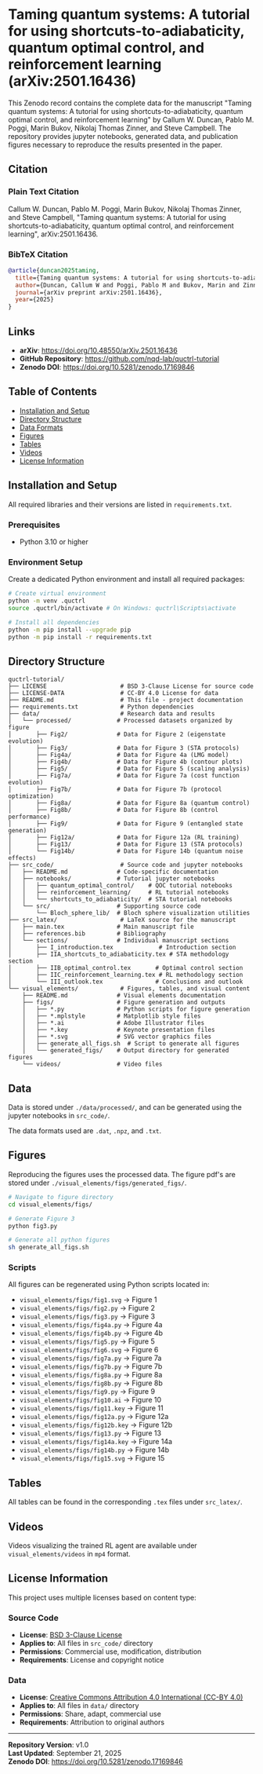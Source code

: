 # Taming quantum systems: A tutorial for using shortcuts-to-adiabaticity, quantum optimal control, and reinforcement learning (arXiv:2501.16436)

This Zenodo record contains the complete data for the manuscript "Taming quantum systems: A tutorial for using shortcuts-to-adiabaticity, quantum optimal control, and reinforcement learning" by Callum W. Duncan, Pablo M. Poggi, Marin Bukov, Nikolaj Thomas Zinner, and Steve Campbell. The repository provides jupyter notebooks, generated data, and publication figures necessary to reproduce the results presented in the paper.

## Citation

### Plain Text Citation
Callum W. Duncan, Pablo M. Poggi, Marin Bukov, Nikolaj Thomas Zinner, and Steve Campbell, "Taming quantum systems: A tutorial for using shortcuts-to-adiabaticity, quantum optimal control, and reinforcement learning", arXiv:2501.16436.

### BibTeX Citation
```bibtex
@article{duncan2025taming,
  title={Taming quantum systems: A tutorial for using shortcuts-to-adiabaticity, quantum optimal control, and reinforcement learning},
  author={Duncan, Callum W and Poggi, Pablo M and Bukov, Marin and Zinner, Nikolaj Thomas and Campbell, Steve},
  journal={arXiv preprint arXiv:2501.16436},
  year={2025}
}
```

## Links
- **arXiv**: https://doi.org/10.48550/arXiv.2501.16436
- **GitHub Repository**: https://github.com/nqd-lab/quctrl-tutorial
- **Zenodo DOI**: https://doi.org/10.5281/zenodo.17169846



## Table of Contents
- [Installation and Setup](#installation-and-setup)
- [Directory Structure](#directory-structure)
- [Data Formats](#data-formats)
- [Figures](#figures)
- [Tables](#tables)
- [Videos](#videos)
- [License Information](#license-information)



## Installation and Setup

All required libraries and their versions are listed in `requirements.txt`. 

### Prerequisites
- Python 3.10 or higher

### Environment Setup
Create a dedicated Python environment and install all required packages:

```bash
# Create virtual environment
python -m venv .quctrl
source .quctrl/bin/activate # On Windows: quctrl\Scripts\activate

# Install all dependencies
python -m pip install --upgrade pip
python -m pip install -r requirements.txt
```

## Directory Structure

```
quctrl-tutorial/
├── LICENSE                     # BSD 3-Clause License for source code
├── LICENSE-DATA                # CC-BY 4.0 License for data
├── README.md                   # This file - project documentation
├── requirements.txt            # Python dependencies
├── data/                       # Research data and results
│   └── processed/             # Processed datasets organized by figure
│       ├── Fig2/              # Data for Figure 2 (eigenstate evolution)
│       ├── Fig3/              # Data for Figure 3 (STA protocols)
│       ├── Fig4a/             # Data for Figure 4a (LMG model)
│       ├── Fig4b/             # Data for Figure 4b (contour plots)
│       ├── Fig5/              # Data for Figure 5 (scaling analysis)
│       ├── Fig7a/             # Data for Figure 7a (cost function evolution)
│       ├── Fig7b/             # Data for Figure 7b (protocol optimization)
│       ├── Fig8a/             # Data for Figure 8a (quantum control)
│       ├── Fig8b/             # Data for Figure 8b (control performance)
│       ├── Fig9/              # Data for Figure 9 (entangled state generation)
│       ├── Fig12a/            # Data for Figure 12a (RL training)
│       ├── Fig13/             # Data for Figure 13 (STA protocols)
│       └── Fig14b/            # Data for Figure 14b (quantum noise effects)
├── src_code/                   # Source code and jupyter notebooks
│   ├── README.md              # Code-specific documentation
│   ├── notebooks/             # Tutorial jupyter notebooks
│   │   ├── quantum_optimal_control/    # QOC tutorial notebooks
│   │   ├── reinforcement_learning/     # RL tutorial notebooks
│   │   └── shortcuts_to_adiabaticity/  # STA tutorial notebooks
│   └── src/                   # Supporting source code
│       └── Bloch_sphere_lib/  # Bloch sphere visualization utilities
├── src_latex/                  # LaTeX source for the manuscript
│   ├── main.tex               # Main manuscript file
│   ├── references.bib         # Bibliography
│   └── sections/              # Individual manuscript sections
│       ├── I_introduction.tex             # Introduction section
│       ├── IIA_shortcuts_to_adiabaticity.tex # STA methodology section
│       ├── IIB_optimal_control.tex       # Optimal control section
│       ├── IIC_reinforcement_learning.tex # RL methodology section
│       └── III_outlook.tex               # Conclusions and outlook
└── visual_elements/            # Figures, tables, and visual content
    ├── README.md              # Visual elements documentation
    ├── figs/                  # Figure generation and outputs
    │   ├── *.py               # Python scripts for figure generation
    │   ├── *.mplstyle         # Matplotlib style files
    │   ├── *.ai               # Adobe Illustrator files
    │   ├── *.key              # Keynote presentation files
    │   ├── *.svg              # SVG vector graphics files
    │   ├── generate_all_figs.sh  # Script to generate all figures
    │   └── generated_figs/    # Output directory for generated figures
    └── videos/                # Video files
```

## Data

Data is stored under `./data/processed/`, and can be generated using the jupyter notebooks in `src_code/`. 

The data formats used are `.dat`, `.npz`, and `.txt`.

## Figures

Reproducing the figures uses the processed data. The figure pdf's are stored under `./visual_elements/figs/generated_figs/`. 

```bash
# Navigate to figure directory
cd visual_elements/figs/

# Generate Figure 3
python fig3.py

# Generate all python figures
sh generate_all_figs.sh
```

### Scripts
All figures can be regenerated using Python scripts located in:

- `visual_elements/figs/fig1.svg` → Figure 1
- `visual_elements/figs/fig2.py` → Figure 2
- `visual_elements/figs/fig3.py` → Figure 3
- `visual_elements/figs/fig4a.py` → Figure 4a
- `visual_elements/figs/fig4b.py` → Figure 4b
- `visual_elements/figs/fig5.py` → Figure 5
- `visual_elements/figs/fig6.svg` → Figure 6
- `visual_elements/figs/fig7a.py` → Figure 7a
- `visual_elements/figs/fig7b.py` → Figure 7b 
- `visual_elements/figs/fig8a.py` → Figure 8a
- `visual_elements/figs/fig8b.py` → Figure 8b    
- `visual_elements/figs/fig9.py` → Figure 9  
- `visual_elements/figs/fig10.ai` → Figure 10
- `visual_elements/figs/fig11.key` → Figure 11
- `visual_elements/figs/fig12a.py` → Figure 12a 
- `visual_elements/figs/fig12b.key` → Figure 12b 
- `visual_elements/figs/fig13.py` → Figure 13
- `visual_elements/figs/fig14a.key` → Figure 14a 
- `visual_elements/figs/fig14b.py` → Figure 14b
- `visual_elements/figs/fig15.svg` → Figure 15 

## Tables

All tables can be found in the corresponding `.tex` files under `src_latex/`.


## Videos

Videos visualizing the trained RL agent are available under `visual_elements/videos` in `mp4` format. 

## License Information

This project uses multiple licenses based on content type:

### Source Code
- **License**: [BSD 3-Clause License](./LICENSE)
- **Applies to**: All files in `src_code/` directory
- **Permissions**: Commercial use, modification, distribution
- **Requirements**: License and copyright notice

### Data
- **License**: [Creative Commons Attribution 4.0 International (CC-BY 4.0)](./LICENSE-DATA)
- **Applies to**: All files in `data/` directory
- **Permissions**: Share, adapt, commercial use
- **Requirements**: Attribution to original authors


---

**Repository Version**: v1.0  
**Last Updated**: September 21, 2025  
**Zenodo DOI**: https://doi.org/10.5281/zenodo.17169846